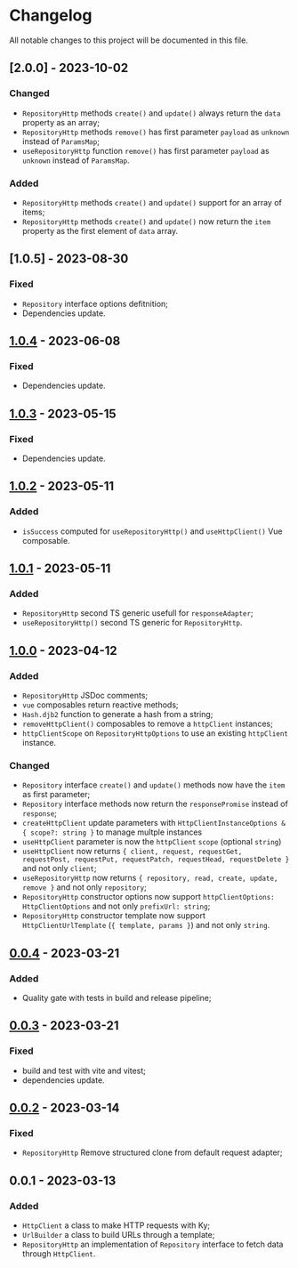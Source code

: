 # Changelog

All notable changes to this project will be documented in this file.

## [2.0.0] - 2023-10-02

### Changed

- `RepositoryHttp` methods `create()` and `update()` always return the `data` property as an array;
- `RepositoryHttp` methods `remove()` has first parameter `payload` as `unknown` instead of `ParamsMap`;
- `useRepositoryHttp` function `remove()` has first parameter `payload` as `unknown` instead of `ParamsMap`.

### Added

- `RepositoryHttp` methods `create()` and `update()` support for an array of items;
- `RepositoryHttp` methods `create()` and `update()` now return the `item` property as the first element of `data` array.

## [1.0.5] - 2023-08-30

### Fixed

- `Repository` interface options defitnition;
- Dependencies update.

## [1.0.4] - 2023-06-08

### Fixed

- Dependencies update.

## [1.0.3] - 2023-05-15

### Fixed

- Dependencies update.

## [1.0.2] - 2023-05-11

### Added

- `isSuccess` computed for `useRepositoryHttp()` and `useHttpClient()` Vue composable.

## [1.0.1] - 2023-05-11

### Added

- `RepositoryHttp` second TS generic usefull for `responseAdapter`;
- `useRepositoryHttp()` second TS generic for `RepositoryHttp`.

## [1.0.0] - 2023-04-12

### Added

- `RepositoryHttp` JSDoc comments;
- `vue` composables return reactive methods;
- `Hash.djb2` function to generate a hash from a string;
- `removeHttpClient()` composables to remove a `httpClient` instances;
- `httpClientScope` on `RepositoryHttpOptions` to use an existing `httpClient` instance.

### Changed

- `Repository` interface `create()` and `update()` methods now have the `item` as first parameter;
- `Repository` interface methods now return the `responsePromise` instead of `response`;
- `createHttpClient` update parameters with `HttpClientInstanceOptions & { scope?: string }` to manage multple instances
- `useHttpClient` parameter is now the `httpClient` `scope` (optional `string`)
- `useHttpClient` now returns `{ client, request, requestGet, requestPost, requestPut, requestPatch, requestHead, requestDelete }` and not only `client`;
- `useRepositoryHttp` now returns `{ repository, read, create, update, remove }` and not only `repository`;
- `RepositoryHttp` constructor options now support `httpClientOptions: HttpClientOptions` and not only `prefixUrl: string`;
- `RepositoryHttp` constructor template now support `HttpClientUrlTemplate` (`{ template, params }`) and not only `string`.

## [0.0.4] - 2023-03-21

### Added

- Quality gate with tests in build and release pipeline;

## [0.0.3] - 2023-03-21

### Fixed

- build and test with vite and vitest;
- dependencies update.

## [0.0.2] - 2023-03-14

### Fixed

- `RepositoryHttp` Remove structured clone from default request adapter;

## 0.0.1 - 2023-03-13

### Added

- `HttpClient` a class to make HTTP requests with Ky;
- `UrlBuilder` a class to build URLs through a template;
- `RepositoryHttp` an implementation of `Repository` interface to fetch data through `HttpClient`.

[1.0.4]: https://github.com/volverjs/data/compare/v1.0.3...v1.0.4
[1.0.3]: https://github.com/volverjs/data/compare/v1.0.2...v1.0.3
[1.0.2]: https://github.com/volverjs/data/compare/v1.0.1...v1.0.2
[1.0.1]: https://github.com/volverjs/data/compare/v1.0.0...v1.0.1
[1.0.0]: https://github.com/volverjs/data/compare/v0.0.4...v1.0.0
[0.0.4]: https://github.com/volverjs/data/compare/v0.0.3...v0.0.4
[0.0.3]: https://github.com/volverjs/data/compare/v0.0.2...v0.0.3
[0.0.2]: https://github.com/volverjs/data/compare/v0.0.1...v0.0.2
